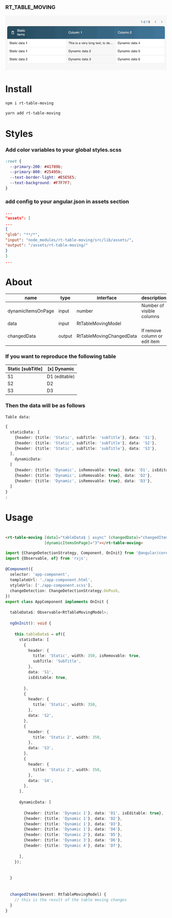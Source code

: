 ### RT_TABLE_MOVING



![](/projects/rt-table-moving/rt-table-moving.gif)

# Install

```bash
npm i rt-table-moving
```

```bash
yarn add rt-table-moving
```

# Styles

### Add color variables to your global styles.scss

```css
:root {
  --primary-200: #41789b;
  --primary-800: #25495b;
  --text-border-light: #E5E5E5;
  --text-background: #F7F7F7;
}
```

### add config to your angular.json in assets section

```json
...
"assets": [
...
{
"glob": "**/*",
"input": "node_modules/rt-table-moving/src/lib/assets/",
"output": "/assets/rt-table-moving/"
}
]
...
```

# About

| name               | type   | interface                | description                   |
|--------------------|--------|--------------------------|-------------------------------|
| dynamicItemsOnPage | input  | number                   | Number of visible columns     |
| data               | input  | RtTableMovingModel       |                               |
| changedData        | output | RtTableMovingChangedData | If remove column or edit item |

### If you want to reproduce the following table

| Static [subTitle] | [x] Dynamic   |
|-------------------|---------------|
| S1                | D1 (editable) |
| S2                | D2            |
| S3                | D3            |

### Then the data will be as follows

```Table data: ```

```ts
{
  staticData: [
    {header: {title: 'Static', subTitle: 'subTitle'}, data: 'S1'},
    {header: {title: 'Static', subTitle: 'subTitle'}, data: 'S2'},
    {header: {title: 'Static', subTitle: 'subTitle'}, data: 'S3'},
  ],
    dynamicData:
  [
    {header: {title: 'Dynamic', isRemovable: true}, data: 'D1', isEditable: true},
    {header: {title: 'Dynamic', isRemovable: true}, data: 'D2'},
    {header: {title: 'Dynamic', isRemovable: true}, data: 'D3'},
  ]
}
;
```

# Usage

```html

<rt-table-moving [data]="tableData$ | async" (changedData)="changedItems($event)"
                 [dynamicItemsOnPage]="3"></rt-table-moving>
```

```ts
import {ChangeDetectionStrategy, Component, OnInit} from '@angular/core';
import {Observable, of} from 'rxjs';

@Component({
  selector: 'app-component',
  templateUrl: './app-component.html',
  styleUrls: ['./app-component.scss'],
  changeDetection: ChangeDetectionStrategy.OnPush,
})
export class AppComponent implements OnInit {

  tableData$: Observable<RtTableMovingModel>;

  ngOnInit(): void {

    this.tableData$ = of({
      staticData: [
        {
          header: {
            title: 'Static', width: 350, isRemovable: true,
            subTitle: 'SubTitle',
          },
          data: 'S1',
          isEditable: true,

        },
        {
          header: {
            title: 'Static', width: 350,
          },
          data: 'S2',
        },
        {
          header: {
            title: 'Static 2', width: 350,
          },
          data: 'S3',
        },
        {
          header: {
            title: 'Static 2', width: 350,
          },
          data: 'S4',
        },
      ],

      dynamicData: [

        {header: {title: 'Dynamic 1'}, data: 'D1', isEditable: true},
        {header: {title: 'Dynamic 1'}, data: 'D2'},
        {header: {title: 'Dynamic 1'}, data: 'D3'},
        {header: {title: 'Dynamic 1'}, data: 'D4'},
        {header: {title: 'Dynamic 2'}, data: 'D5'},
        {header: {title: 'Dynamic 3'}, data: 'D6'},
        {header: {title: 'Dynamic 4'}, data: 'D7'},

      ],
    });


  }


  changedItems($event: RtTableMovingModel) {
    // this is the result of the table moving changes
  }
}

```
